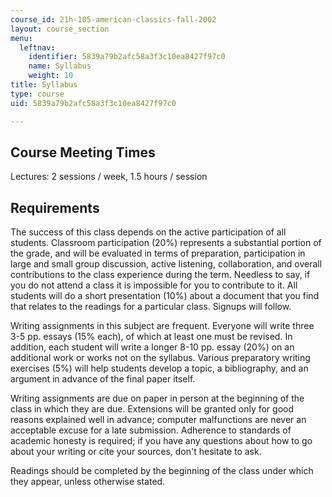 ```yaml
---
course_id: 21h-105-american-classics-fall-2002
layout: course_section
menu:
  leftnav:
    identifier: 5839a79b2afc58a3f3c10ea8427f97c0
    name: Syllabus
    weight: 10
title: Syllabus
type: course
uid: 5839a79b2afc58a3f3c10ea8427f97c0

---
```


Course Meeting Times
--------------------

Lectures: 2 sessions / week, 1.5 hours / session

Requirements
------------

The success of this class depends on the active participation of all students. Classroom participation (20%) represents a substantial portion of the grade, and will be evaluated in terms of preparation, participation in large and small group discussion, active listening, collaboration, and overall contributions to the class experience during the term. Needless to say, if you do not attend a class it is impossible for you to contribute to it. All students will do a short presentation (10%) about a document that you find that relates to the readings for a particular class. Signups will follow.

Writing assignments in this subject are frequent. Everyone will write three 3-5 pp. essays (15% each), of which at least one must be revised. In addition, each student will write a longer 8-10 pp. essay (20%) on an additional work or works not on the syllabus. Various preparatory writing exercises (5%) will help students develop a topic, a bibliography, and an argument in advance of the final paper itself.

Writing assignments are due on paper in person at the beginning of the class in which they are due. Extensions will be granted only for good reasons explained well in advance; computer malfunctions are never an acceptable excuse for a late submission. Adherence to standards of academic honesty is required; if you have any questions about how to go about your writing or cite your sources, don't hesitate to ask.

Readings should be completed by the beginning of the class under which they appear, unless otherwise stated.
